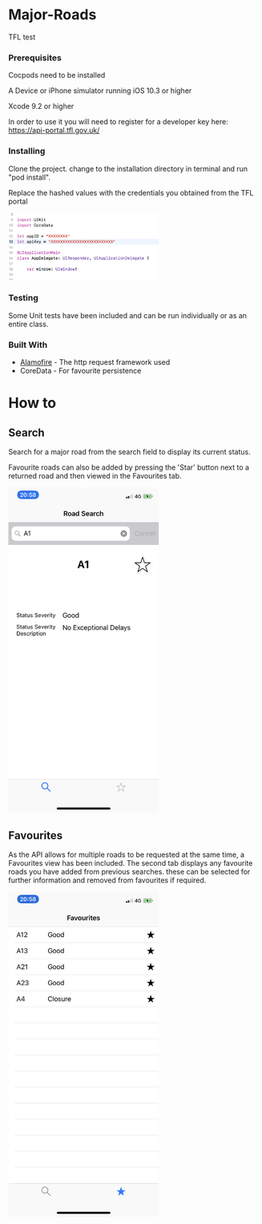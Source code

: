 # Major-Roads

TFL test


### Prerequisites

Cocpods need to be installed

A Device or iPhone simulator running iOS 10.3 or higher

Xcode 9.2 or higher

In order to use it you will need to register for a developer key here: https://api-portal.tfl.gov.uk/ 


### Installing

Clone the project. change to the installation directory in terminal and run "pod install".

Replace the hashed values with the credentials you obtained from the TFL portal

<img src=/images/screenShot1.png width="300" height="135">



### Testing

Some Unit tests have been included and can be run individually or as an entire class. 


### Built With

* [Alamofire](https://github.com/Alamofire/Alamofire) - The http request framework used
* CoreData - For favourite persistence 





# How to



## Search

Search for a major road from the search field to display its current status.

Favourite roads can also be added by pressing the 'Star' button next to a returned road and then viewed in the Favourites tab.

<img src=/images/IMG_1868.PNG width="300" height="650">




## Favourites

As the API allows for multiple roads to be requested at the same time, a Favourites view has been included.
The second tab displays any favourite roads you have added from previous searches. these can be selected for further information and removed from favourites if required.

<img src=/images/IMG_1869.PNG width="300" height="650">

